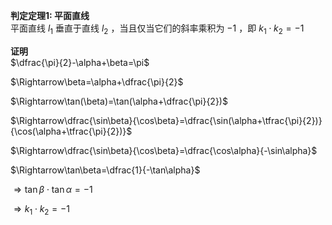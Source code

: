 **判定定理1: 平面直线**  
平面直线 $l_1$ 垂直于直线 $l_2$ ，当且仅当它们的斜率乘积为 $-1$ ，即 $k_1\cdot k_2=-1$  
  
**证明**  
$\dfrac{\pi}{2}-\alpha+\beta=\pi$  
  
$\Rightarrow\beta=\alpha+\dfrac{\pi}{2}$  
  
$\Rightarrow\tan(\beta)=\tan(\alpha+\dfrac{\pi}{2})$  
  
$\Rightarrow\dfrac{\sin\beta}{\cos\beta}=\dfrac{\sin(\alpha+\tfrac{\pi}{2})}{\cos(\alpha+\tfrac{\pi}{2})}$  
  
$\Rightarrow\dfrac{\sin\beta}{\cos\beta}=\dfrac{\cos\alpha}{-\sin\alpha}$  
  
$\Rightarrow\tan\beta=\dfrac{1}{-\tan\alpha}$  
  
$\Rightarrow\tan\beta\cdot\tan\alpha=-1$  
  
$\Rightarrow k_1\cdot k_2=-1$  
